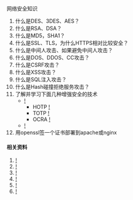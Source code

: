 网络安全知识

1. 什么是DES、3DES、AES？
1. 什么是RSA、DSA？
1. 什么是MD5，SHA1？
1. 什么是SSL、TLS，为什么HTTPS相对比较安全？
1. 什么是中间人攻击、如果避免中间人攻击？
1. 什么是DOS、DDOS、CC攻击？
1. 什么是CSRF攻击？
1. 什么是XSS攻击？
1. 什么是SQL注入攻击？
1. 什么是Hash碰撞拒绝服务攻击？
1. 了解并学习下面几种增强安全的技术
    * [!](http://www.openauthentication.org/)
        * HOTP [!](http://www.ietf.org/rfc/rfc4226.txt)
        * TOTP [!](http://tools.ietf.org/rfc/rfc6238.txt)
        * OCRA [!](http://tools.ietf.org/rfc/rfc6287.txt)
    * [!](http://en.wikipedia.org/wiki/Salt_(cryptography))
1. 用openssl签一个证书部署到apache或nginx

#### 相关资料
1. [!](http://en.wikipedia.org/wiki/Cryptographic_hash_function)
1. [!](http://en.wikipedia.org/wiki/Block_cipher)
1. [!](http://en.wikipedia.org/wiki/Public-key_cryptography)
1. [!](http://en.wikipedia.org/wiki/Transport_Layer_Security)
1. [!](http://www.openssl.org/)
1. [!](https://code.google.com/p/google-authenticator/)

